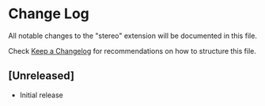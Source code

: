# Change Log
All notable changes to the "stereo" extension will be documented in this file.

Check [Keep a Changelog](http://keepachangelog.com/) for recommendations on how to structure this file.

## [Unreleased]
- Initial release